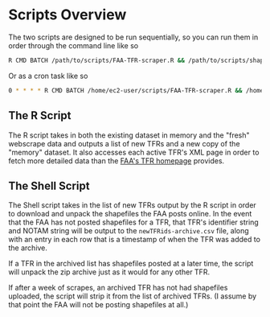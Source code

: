 # Scripts Overview
The two scripts are designed to be run sequentially, so you can run them in order through the command line like so

```bash
R CMD BATCH /path/to/scripts/FAA-TFR-scraper.R && /path/to/scripts/shapefile-download.sh
```

Or as a cron task like so

```bash
0 * * * * R CMD BATCH /home/ec2-user/scripts/FAA-TFR-scraper.R && /home/ec2-user/scripts/shapefile-download.sh
```

## The R Script
The R script takes in both the existing dataset in memory and the "fresh" webscrape data and outputs a list of new TFRs and a new copy of the "memory" dataset. It also accesses each active TFR's XML page in order to fetch more detailed data than the [FAA's TFR homepage](http://tfr.faa.gov/tfr2/list.jsp) provides.

## The Shell Script
The Shell script takes in the list of new TFRs output by the R script in order to download and unpack the shapefiles the FAA posts online. In the event that the FAA has not posted shapefiles for a TFR, that TFR's identifier string and NOTAM string will be output to the `newTFRids-archive.csv` file, along with an entry in each row that is a timestamp of when the TFR was added to the archive.

If a TFR in the archived list has shapefiles posted at a later time, the script will unpack the zip archive just as it would for any other TFR.

If after a week of scrapes, an archived TFR has not had shapefiles uploaded, the script will strip it from the list of archived TFRs. (I assume by that point the FAA will not be posting shapefiles at all.)
